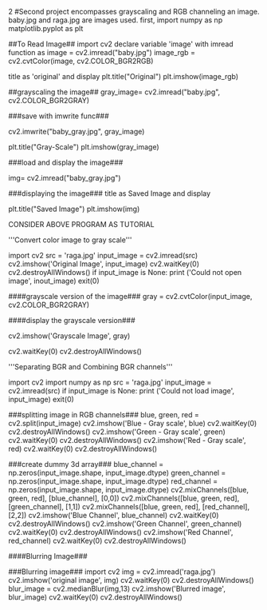 2 #Second project encompasses grayscaling and RGB channeling an image.
baby.jpg and raga.jpg are images used.
first,
import numpy as np
matplotlib.pyplot as plt

##To Read Image##
import cv2
declare variable 'image' with imread function as
image = cv2.imread("baby.jpg")
image_rgb = cv2.cvtColor(image, cv2.COLOR_BGR2RGB)

title as 'original' and display
plt.title("Original")
plt.imshow(image_rgb)

##grayscaling the image##
gray_image= cv2.imread("baby.jpg", cv2.COLOR_BGR2GRAY)

###save with imwrite func###

cv2.imwrite("baby_gray.jpg", gray_image)

plt.title("Gray-Scale")
plt.imshow(gray_image)


###load and display the image###

img= cv2.imread("baby_gray.jpg")

###displaying the image###
title as Saved Image and display

plt.title("Saved Image")
plt.imshow(img)

CONSIDER ABOVE PROGRAM AS TUTORIAL

'''Convert color image to gray scale'''

import cv2
src = 'raga.jpg'
input_image = cv2.imread(src)
cv2.imshow('Original Image', input_image)
cv2.waitKey(0)
cv2.destroyAllWindows()
if input_image is None:
    print ('Could not open image', inout_image)
    exit(0)
    

####grayscale version of the image###
gray = cv2.cvtColor(input_image, cv2.COLOR_BGR2GRAY)

####display the grayscale version###

cv2.imshow('Grayscale Image', gray)

cv2.waitKey(0)
cv2.destroyAllWindows()

'''Separating BGR and Combining BGR channels'''

import cv2
import numpy as np
src = 'raga.jpg'
input_image = cv2.imread(src)
if input_image is None:
    print ('Could not load image', input_image)
    exit(0)
    
###splitting image in RGB channels###
blue, green, red = cv2.split(input_image)
cv2.imshow('Blue - Gray scale', blue)
cv2.waitKey(0)
cv2.destroyAllWindows()
cv2.imshow('Green - Gray scale', green)
cv2.waitKey(0)
cv2.destroyAllWindows()
cv2.imshow('Red - Gray scale', red)
cv2.waitKey(0)
cv2.destroyAllWindows()

###create dummy 3d array###
blue_channel = np.zeros(input_image.shape, input_image.dtype)
green_channel = np.zeros(input_image.shape, input_image.dtype)
red_channel = np.zeros(input_image.shape, input_image.dtype)
cv2.mixChannels([blue, green, red], [blue_channel], [0,0])
cv2.mixChannels([blue, green, red], [green_channel], [1,1])
cv2.mixChannels([blue, green, red], [red_channel], [2,2])
cv2.imshow('Blue Channel', blue_channel)
cv2.waitKey(0)
cv2.destroyAllWindows()
cv2.imshow('Green Channel', green_channel)
cv2.waitKey(0)
cv2.destroyAllWindows()
cv2.imshow('Red Channel', red_channel)
cv2.waitKey(0)
cv2.destroyAllWindows()

####Blurring Image###

###Blurring image###
import cv2
img = cv2.imread('raga.jpg')
cv2.imshow('original image', img)
cv2.waitKey(0)
cv2.destroyAllWindows()
blur_image = cv2.medianBlur(img,13)
cv2.imshow('Blurred image', blur_image)
cv2.waitKey(0)
cv2.destroyAllWindows()
